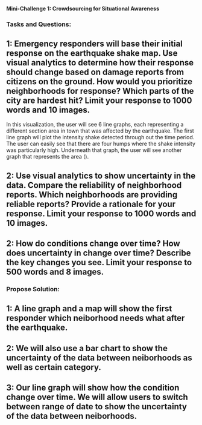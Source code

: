 #### Mini-Challenge 1: Crowdsourcing for Situational Awareness

### Tasks and Questions:

## 1: Emergency responders will base their initial response on the earthquake shake map. Use visual analytics to determine how their response should change based on damage reports from citizens on the ground. How would you prioritize neighborhoods for response? Which parts of the city are hardest hit? Limit your response to 1000 words and 10 images.
In this visualization, the user will see 6 line graphs, each representing a different section area in town that was affected by the earthquake. The first line graph will plot the intensity shake detected through out the time period. The user can easily see that there are four humps where the shake intensity was particularly high. Underneath that graph, the user will see another graph that represents the area (). 

## 2: Use visual analytics to show uncertainty in the data. Compare the reliability of neighborhood reports. Which neighborhoods are providing reliable reports? Provide a rationale for your response. Limit your response to 1000 words and 10 images.

## 2: How do conditions change over time? How does uncertainty in change over time? Describe the key changes you see. Limit your response to 500 words and 8 images.


### Propose Solution:

## 1: A line graph and a map will show the first responder which neiborhood needs what after the earthquake.

## 2: We will also use a bar chart to show the uncertainty of the data between neiborhoods as well as certain category.

## 3: Our line graph will show how the condition change over time. We will allow users to switch between range of date to show the uncertainty of the data between neiborhoods.
